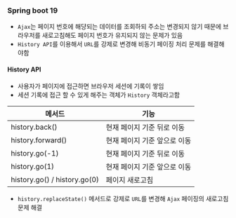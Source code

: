 ### Spring boot 19

- `Ajax`는 페이지 번호에 해댱되는 데이터를 조회하되 주소는 변경되지 않기 때문에 브라우저를 새로고침해도 페이지 번호가 유지되지 않는 문제가 있음 
- `History API`를 이용해서 `URL`를 강제로 변경해 비동기 페이징 처리 문제를 해결해야함

#### History API
- 사용자가 페이지에 접근하면 브라우저 세션에 기록이 쌓임
- 세션 기록에 접근 할 수 있게 해주는 객체가 `History` 객체라고함

|메서드|기능|
|--|--|
|history.back()|현재 페이지 기준 뒤로 이동|
|history.forward()|현재 페이지 기준 앞으로 이동|
|history.go(-1)|현재 페이지 기준 뒤로 이동|
|history.go(1)|현재 페이지 기준 앞으로 이동|
|history.go() / history.go(0)|페이지 새로고침|

- `history.replaceState()` 메서드로 강제로 `URL`를 변경해 `Ajax` 페이징의 새로고침 문제 해결
